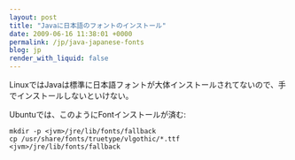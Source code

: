 ```yaml
---
layout: post
title: "Javaに日本語のフォントのインストール"
date: 2009-06-16 11:38:01 +0000
permalink: /jp/java-japanese-fonts
blog: jp
render_with_liquid: false
---
```


LinuxではJavaは標準に日本語フォントが大体インストールされてないので、手でインストールしないといけない。

Ubuntuでは、このようにFontインストールが済む:

    mkdir -p <jvm>/jre/lib/fonts/fallback
    cp /usr/share/fonts/truetype/vlgothic/*.ttf <jvm>/jre/lib/fonts/fallback
